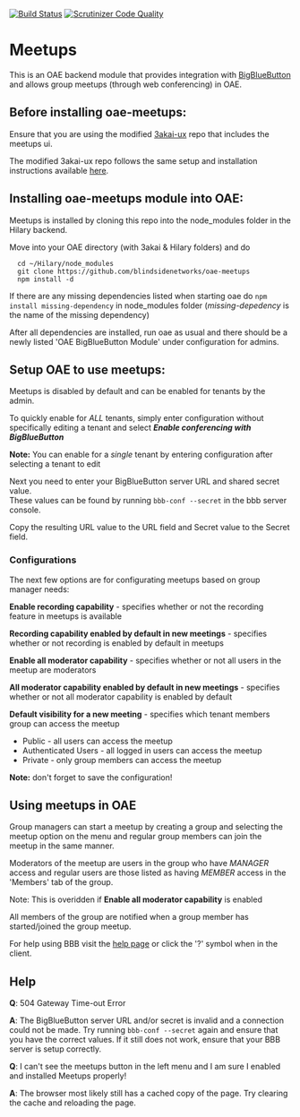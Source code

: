 [![Build Status](https://scrutinizer-ci.com/g/blindsidenetworks/oae-meetups/badges/build.png?b=master)](https://scrutinizer-ci.com/g/blindsidenetworks/oae-meetups/build-status/master)
[![Scrutinizer Code Quality](https://scrutinizer-ci.com/g/blindsidenetworks/oae-meetups/badges/quality-score.png?b=master)](https://scrutinizer-ci.com/g/blindsidenetworks/oae-meetups/?branch=master)

# Meetups
This is an OAE backend module that provides integration with [BigBlueButton](http://bigbluebutton.org/)
and allows group meetups (through web conferencing) in OAE.


## Before installing oae-meetups:
Ensure that you are using the modified [3akai-ux](https://github.com/blindsidenetworks/3akai-ux)
repo that includes the meetups ui.

The modified 3akai-ux repo follows the same setup and installation instructions
available [here](https://github.com/oaeproject/Hilary).



## Installing oae-meetups module into OAE:
Meetups is installed by cloning this repo into the node_modules folder in the Hilary backend.

Move into your OAE directory (with 3akai & Hilary folders) and do
```
  cd ~/Hilary/node_modules
  git clone https://github.com/blindsidenetworks/oae-meetups
  npm install -d
```

If there are any missing dependencies listed when starting oae do `npm install missing-dependency`
in node_modules folder (_missing-depedency_ is the name of the missing dependency)

After all dependencies are installed, run oae as usual and there should be a newly
listed 'OAE BigBlueButton Module' under configuration for admins.



## Setup OAE to use meetups:
Meetups is disabled by default and can be enabled for tenants by the admin.

To quickly enable for *ALL* tenants, simply enter configuration without specifically
editing a tenant and select **_Enable conferencing with BigBlueButton_**

**Note:** You can enable for a *single* tenant by entering configuration after selecting a
  tenant to edit

Next you need to enter your BigBlueButton server URL and shared secret value.  
These values can be found by running `bbb-conf --secret` in the bbb server console.

Copy the resulting URL value to the URL field and Secret value to the Secret field.

### Configurations
The next few options are for configurating meetups based on group manager needs:

**Enable recording capability** - specifies whether or not the recording feature in meetups is available

**Recording capability enabled by default in new meetings** - specifies whether or not recording is enabled by default in meetups

**Enable all moderator capability** - specifies whether or not all users in the meetup are moderators

**All moderator capability enabled by default in new meetings** - specifies whether or not all moderator capability is enabled by default

**Default visibility for a new meeting** - specifies which tenant members group can access the meetup
* Public - all users can access the meetup
* Authenticated Users - all logged in users can access the meetup
* Private - only group members can access the meetup

**Note:** don't forget to save the configuration!



## Using meetups in OAE
Group managers can start a meetup by creating a group and selecting the meetup option on the menu and
regular group members can join the meetup in the same manner.

Moderators of the meetup are users in the group who have _MANAGER_ access and regular users
are those listed as having _MEMBER_ access in the 'Members' tab of the group.

Note: This is overidden if **Enable all moderator capability** is enabled

All members of the group are notified when a group member has started/joined the group meetup.

For help using BBB visit the [help page](https://bigbluebutton.org/videos/) or click the '?' symbol when in the client.

## Help
**Q**: 504 Gateway Time-out Error

**A**: The BigBlueButton server URL and/or secret is invalid and a connection could not be made. Try running `bbb-conf --secret` again
       and ensure that you have the correct values. If it still does not work, ensure that your BBB server is setup correctly.

**Q**: I can't see the meetups button in the left menu and I am sure I enabled and installed Meetups properly!

**A**: The browser most likely still has a cached copy of the page. Try clearing the cache and reloading the page.
